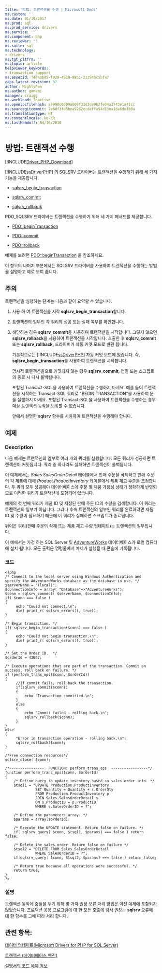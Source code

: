 ```yaml
---
title: '방법: 트랜잭션을 수행 | Microsoft Docs'
ms.custom: ''
ms.date: 01/19/2017
ms.prod: sql
ms.prod_service: drivers
ms.service: ''
ms.component: php
ms.reviewer: ''
ms.suite: sql
ms.technology:
- drivers
ms.tgt_pltfrm: ''
ms.topic: article
helpviewer_keywords:
- transaction support
ms.assetid: f4643b85-f929-4919-8951-23394bc5bfa7
caps.latest.revision: 32
author: MightyPen
ms.author: genemi
manager: craigg
ms.workload: Inactive
ms.openlocfilehash: a7998c0b09a606f31d2de9b2fe04a3743e1a41cc
ms.sourcegitcommit: 7a6df3fd5bea9282ecdeffa94d13ea1da6def80a
ms.translationtype: HT
ms.contentlocale: ko-KR
ms.lasthandoff: 04/16/2018
---
```

# <a name="how-to-perform-transactions"></a>방법: 트랜잭션 수행
[!INCLUDE[Driver_PHP_Download](../../includes/driver_php_download.md)]

[!INCLUDE[ssDriverPHP](../../includes/ssdriverphp_md.md)] 의 SQLSRV 드라이버는 트랜잭션을 수행하기 위해 세 가지 기능을 제공합니다.  
  
-   [sqlsrv_begin_transaction](../../connect/php/sqlsrv-begin-transaction.md)  
  
-   [sqlsrv_commit](../../connect/php/sqlsrv-commit.md)  
  
-   [sqlsrv_rollback](../../connect/php/sqlsrv-rollback.md)  
  
PDO_SQLSRV 드라이버는 트랜잭션을 수행하기 위해 세 가지 메서드를 제공합니다.  
  
-   [PDO::beginTransaction](../../connect/php/pdo-begintransaction.md)  
  
-   [PDO::commit](../../connect/php/pdo-commit.md)  
  
-   [PDO::rollback](../../connect/php/pdo-rollback.md)  
  
예제를 보려면 [PDO::beginTransaction](../../connect/php/pdo-begintransaction.md) 을 참조하세요.  
  
이 항목의 나머지 부분에서는 SQLSRV 드라이버를 사용하여 트랜잭션을 수행하는 방법을 설명하고 예로 보여 줍니다.  
  
## <a name="remarks"></a>주의  
트랜잭션을 실행하는 단계는 다음과 같이 요약할 수 있습니다.  
  
1.  사용 하 여 트랜잭션을 시작 **sqlsrv_begin_transaction**합니다.  
  
2.  트랜잭션의 일부인 각 쿼리의 성공 또는 실패 여부를 확인합니다.  
  
3.  해당하는 경우 **sqlsrv_commit**을 사용하여 트랜잭션을 시작합니다. 그렇지 않으면 **sqlsrv_rollback**을 사용하여 트랜잭션을 시작합니다. 호출한 후 **sqlsrv_commit** 또는 **sqlsrv_rollback**, 드라이버가 자동 커밋 모드로 반환 됩니다.  
  
    기본적으로는 [!INCLUDE[ssDriverPHP](../../includes/ssdriverphp_md.md)] 자동 커밋 모드에 있습니다. 즉, **sqlsrv_begin_transaction**을 사용하여 트랜잭션을 시작합니다.  
  
    명시적 트랜잭션을으로 커밋되지 않는 경우 **sqlsrv_commit**, 연결 또는 스크립트의 종료 시 다시 롤백됩니다.  
  
    포함된 Transact-SQL을 사용하여 트랜잭션을 수행하지 마세요. 예를 들어 트랜잭션을 시작하는 Transact-SQL 쿼리로 "BEGIN TRANSACTION"을 사용하여 문을 실행하지 마세요. 포함된 Transact-SQL을 사용하여 트랜잭션을 수행하는 경우 예상 트랜잭션 동작을 보장할 수 없습니다.  
  
    앞에서 설명한 **sqlsrv** 함수를 사용하여 트랜잭션을 수행해야 합니다.  
  
## <a name="example"></a>예제  
  
### <a name="description"></a>Description  
다음 예제는 트랜잭션의 일부로 여러 개의 쿼리를 실행합니다. 모든 쿼리가 성공하면 트랜잭션이 커밋됩니다. 쿼리 중 하나라도 실패하면 트랜잭션이 롤백됩니다.  
  
이 예제에서는 *Sales.SalesOrderDetail* 테이블에서 판매 주문을 삭제하고 판매 주문의 각 제품에 대해 *Product.ProductInventory* 테이블에서 제품 재고 수준을 조정합니다. 두 쿼리 모두 성공해야 데이터베이스에 주문 및 제품 가용성 상태가 정확하게 반영되므로 이러한 쿼리가 트랜잭션에 포함되어 있습니다.  
  
예제의 첫 번째 쿼리가 제품 ID 및 지정된 판매 주문 ID의 수량을 검색합니다. 이 쿼리는 트랜잭션의 일부가 아닙니다. 그러나 후속 트랜잭션의 일부인 쿼리를 완료하려면 제품 ID 및 수량이 필요하기 때문에 이 쿼리가 실패하면 스크립트가 종료됩니다.  
  
뒤이은 쿼리(판매 주문의 삭제 또는 제품 재고 수량 업데이트)는 트랜잭션의 일부입니다.  
  
이 예에서는 가정 하는 SQL Server 및 [AdventureWorks](https://github.com/Microsoft/sql-server-samples/tree/master/samples/databases/adventure-works) 데이터베이스가 로컬 컴퓨터에 설치 됩니다. 모든 출력은 명령줄에서 예제가 실행될 때 콘솔에 기록됩니다.  
  
### <a name="code"></a>코드  
  
```  
<?php  
/* Connect to the local server using Windows Authentication and  
specify the AdventureWorks database as the database in use. */  
$serverName = "(local)";  
$connectionInfo = array( "Database"=>"AdventureWorks");  
$conn = sqlsrv_connect( $serverName, $connectionInfo);  
if( $conn === false )  
{  
     echo "Could not connect.\n";  
     die( print_r( sqlsrv_errors(), true));  
}  
  
/* Begin transaction. */  
if( sqlsrv_begin_transaction($conn) === false )   
{   
     echo "Could not begin transaction.\n";  
     die( print_r( sqlsrv_errors(), true));  
}  
  
/* Set the Order ID.  */  
$orderId = 43667;  
  
/* Execute operations that are part of the transaction. Commit on  
success, roll back on failure. */  
if (perform_trans_ops($conn, $orderId))  
{  
     //If commit fails, roll back the transaction.  
     if(sqlsrv_commit($conn))  
     {  
         echo "Transaction committed.\n";  
     }  
     else  
     {  
         echo "Commit failed - rolling back.\n";  
         sqlsrv_rollback($conn);  
     }  
}  
else  
{  
     "Error in transaction operation - rolling back.\n";  
     sqlsrv_rollback($conn);  
}  
  
/*Free connection resources*/  
sqlsrv_close( $conn);  
  
/*----------------  FUNCTION: perform_trans_ops  -----------------*/  
function perform_trans_ops($conn, $orderId)  
{  
    /* Define query to update inventory based on sales order info. */  
    $tsql1 = "UPDATE Production.ProductInventory   
              SET Quantity = Quantity + s.OrderQty   
              FROM Production.ProductInventory p   
              JOIN Sales.SalesOrderDetail s   
              ON s.ProductID = p.ProductID   
              WHERE s.SalesOrderID = ?";  
  
    /* Define the parameters array. */  
    $params = array($orderId);  
  
    /* Execute the UPDATE statement. Return false on failure. */  
    if( sqlsrv_query( $conn, $tsql1, $params) === false ) return false;  
  
    /* Delete the sales order. Return false on failure */  
    $tsql2 = "DELETE FROM Sales.SalesOrderDetail   
              WHERE SalesOrderID = ?";  
    if(sqlsrv_query( $conn, $tsql2, $params) === false ) return false;  
  
    /* Return true because all operations were successful. */  
    return true;  
}  
?>  
```  
  
### <a name="comments"></a>설명  
트랜잭션 동작에 중점을 두기 위해 몇 가지 권장 오류 처리 방법은 이전 예제에 포함되지 않았습니다. 프로덕션 응용 프로그램에 대 한 모든 호출에 검사 권장는 **sqlsrv** 오류에 대 한 함수를 그에 따라 처리 합니다.
  
## <a name="see-also"></a>관련 항목:  
[데이터 업데이트&#40;Microsoft Drivers for PHP for SQL Server&#41;](../../connect/php/updating-data-microsoft-drivers-for-php-for-sql-server.md)

[트랜잭션 (데이터베이스 엔진)](https://msdn.microsoft.com/library/ms190612.aspx)

[설명서의 코드 예제 정보](../../connect/php/about-code-examples-in-the-documentation.md)  
  
